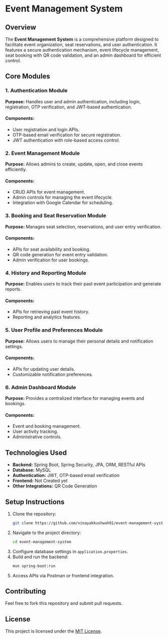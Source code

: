# Event Management System

## Overview
The **Event Management System** is a comprehensive platform designed to facilitate event organization, seat reservations, and user authentication. It features a secure authentication mechanism, event lifecycle management, seat booking with QR code validation, and an admin dashboard for efficient control.

## Core Modules

### 1. Authentication Module
**Purpose:** Handles user and admin authentication, including login, registration, OTP verification, and JWT-based authentication.
#### Components:
- User registration and login APIs.
- OTP-based email verification for secure registration.
- JWT authentication with role-based access control.

### 2. Event Management Module
**Purpose:** Allows admins to create, update, open, and close events efficiently.
#### Components:
- CRUD APIs for event management.
- Admin controls for managing the event lifecycle.
- Integration with Google Calendar for scheduling.

### 3. Booking and Seat Reservation Module
**Purpose:** Manages seat selection, reservations, and user entry verification.
#### Components:
- APIs for seat availability and booking.
- QR code generation for event entry validation.
- Admin verification for user bookings.

### 4. History and Reporting Module
**Purpose:** Enables users to track their past event participation and generate reports.
#### Components:
- APIs for retrieving past event history.
- Reporting and analytics features.

### 5. User Profile and Preferences Module
**Purpose:** Allows users to manage their personal details and notification settings.
#### Components:
- APIs for updating user details.
- Customizable notification preferences.

### 6. Admin Dashboard Module
**Purpose:** Provides a centralized interface for managing events and bookings.
#### Components:
- Event and booking management.
- User activity tracking.
- Administrative controls.

## Technologies Used
- **Backend:** Spring Boot, Spring Security,  JPA, ORM, RESTful APIs
- **Database:** MySQL
- **Authentication:** JWT, OTP-based email verification
- **Frontend:** Not Created yet 
- **Other Integrations:** QR Code Generation

## Setup Instructions
1. Clone the repository:
   ```bash
   git clone https://github.com/vinayakkushwah01/event-management-system.git
   ```
2. Navigate to the project directory:
   ```bash
   cd event-management-system
   ```
3. Configure database settings in `application.properties`.
4. Build and run the backend:
   ```bash
   mvn spring-boot:run
   ```
5. Access APIs via Postman or frontend integration.

## Contributing
Feel free to fork this repository and submit pull requests.

## License
This project is licensed under the [MIT License](LICENSE).

